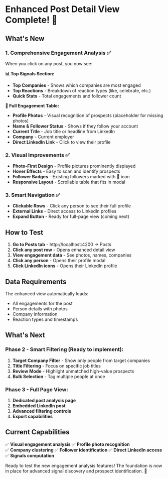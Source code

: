 # Enhanced Post Detail View Complete! 🎉

## What's New

### 1. Comprehensive Engagement Analysis ✅
When you click on any post, you now see:

**📊 Top Signals Section:**
- **Top Companies** - Shows which companies are most engaged
- **Top Reactions** - Breakdown of reaction types (like, celebrate, etc.)
- **Quick Stats** - Total engagements and follower count

**👥 Full Engagement Table:**
- **Profile Photos** - Visual recognition of prospects (placeholder for missing photos)
- **Name & Follower Status** - Shows if they follow your account
- **Current Title** - Job title or headline from LinkedIn
- **Company** - Current employer
- **Direct LinkedIn Link** - Click to view their profile

### 2. Visual Improvements ✅
- **Photo-First Design** - Profile pictures prominently displayed
- **Hover Effects** - Easy to scan and identify prospects
- **Follower Badges** - Existing followers marked with 👥 icon
- **Responsive Layout** - Scrollable table that fits in modal

### 3. Smart Navigation ✅
- **Clickable Rows** - Click any person to see their full profile
- **External Links** - Direct access to LinkedIn profiles
- **Expand Button** - Ready for full-page view (coming next)

## How to Test

1. **Go to Posts tab** - http://localhost:4200 → Posts
2. **Click any post row** - Opens enhanced detail view
3. **View engagement data** - See photos, names, companies
4. **Click any person** - Opens their profile modal
5. **Click LinkedIn icons** - Opens their LinkedIn profile

## Data Requirements

The enhanced view automatically loads:
- All engagements for the post
- Person details with photos
- Company information
- Reaction types and timestamps

## What's Next

### Phase 2 - Smart Filtering (Ready to implement):
1. **Target Company Filter** - Show only people from target companies
2. **Title Filtering** - Focus on specific job titles
3. **Review Mode** - Highlight unmatched high-value prospects
4. **Bulk Selection** - Tag multiple people at once

### Phase 3 - Full Page View:
1. **Dedicated post analysis page** 
2. **Embedded LinkedIn post**
3. **Advanced filtering controls**
4. **Export capabilities**

## Current Capabilities

✅ **Visual engagement analysis**
✅ **Profile photo recognition**  
✅ **Company clustering**
✅ **Follower identification**
✅ **Direct LinkedIn access**
✅ **Signals computation**

Ready to test the new engagement analysis features! The foundation is now in place for advanced signal discovery and prospect identification. 🚀
